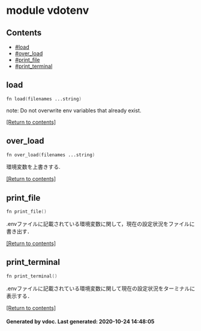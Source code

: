 # module vdotenv


## Contents
- [#load](load)
- [#over_load](over_load)
- [#print_file](print_file)
- [#print_terminal](print_terminal)

## load
```v
fn load(filenames ...string)
```
note: Do not overwrite env variables that already exist. 

[[Return to contents]](#Contents)

## over_load
```v
fn over_load(filenames ...string)
```
環境変数を上書きする. 

[[Return to contents]](#Contents)

## print_file
```v
fn print_file()
```
.envファイルに記載されている環境変数に関して，現在の設定状況をファイルに書き出す． 

[[Return to contents]](#Contents)

## print_terminal
```v
fn print_terminal()
```
.envファイルに記載されている環境変数に関して現在の設定状況をターミナルに表示する． 

[[Return to contents]](#Contents)

#### Generated by vdoc. Last generated: 2020-10-24 14:48:05
